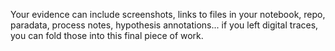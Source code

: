 Your evidence can include screenshots, links to files in your notebook, repo, paradata, process notes, hypothesis annotations... if you left digital traces, you can fold those into this final piece of work.
